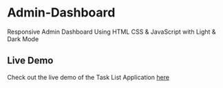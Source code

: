 # Admin-Dashboard
Responsive Admin Dashboard Using HTML CSS &amp; JavaScript with Light &amp; Dark Mode

## Live Demo

Check out the live demo of the Task List Application [here](https://chanatinart02.github.io/Admin-Dashboard/#)
